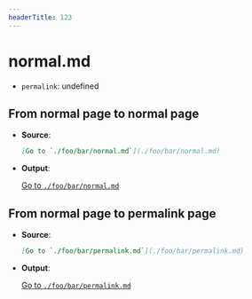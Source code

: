 ```yaml
---
headerTitle: 123
---
```


# normal.md 

- `permalink`: undefined

## From normal page to normal page

- **Source**:

  ```markdown
  [Go to `./foo/bar/normal.md`](./foo/bar/normal.md)
  ```

- **Output**:

  [Go to `./foo/bar/normal.md`](./foo/bar/normal.md)


## From normal page to permalink page

- **Source**:

  ```markdown
  [Go to `./foo/bar/permalink.md`](./foo/bar/permalink.md)
  ```

- **Output**:

  [Go to `./foo/bar/permalink.md`](./foo/bar/permalink.md)

